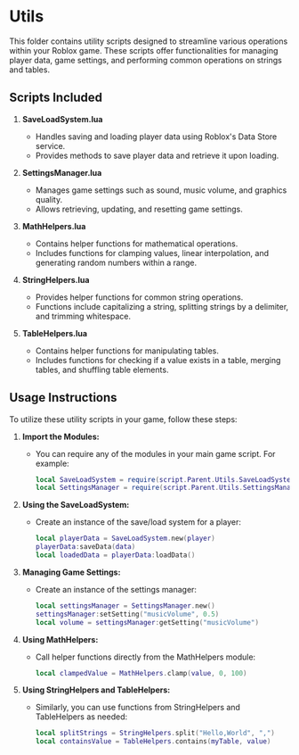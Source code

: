 # Utils

This folder contains utility scripts designed to streamline various operations within your Roblox game. These scripts offer functionalities for managing player data, game settings, and performing common operations on strings and tables.

## Scripts Included

1. **SaveLoadSystem.lua**
   - Handles saving and loading player data using Roblox's Data Store service.
   - Provides methods to save player data and retrieve it upon loading.

2. **SettingsManager.lua**
   - Manages game settings such as sound, music volume, and graphics quality.
   - Allows retrieving, updating, and resetting game settings.

3. **MathHelpers.lua**
   - Contains helper functions for mathematical operations.
   - Includes functions for clamping values, linear interpolation, and generating random numbers within a range.

4. **StringHelpers.lua**
   - Provides helper functions for common string operations.
   - Functions include capitalizing a string, splitting strings by a delimiter, and trimming whitespace.

5. **TableHelpers.lua**
   - Contains helper functions for manipulating tables.
   - Includes functions for checking if a value exists in a table, merging tables, and shuffling table elements.

## Usage Instructions

To utilize these utility scripts in your game, follow these steps:

1. **Import the Modules:**
   - You can require any of the modules in your main game script. For example:
     ```lua
     local SaveLoadSystem = require(script.Parent.Utils.SaveLoadSystem)
     local SettingsManager = require(script.Parent.Utils.SettingsManager)
     ```

2. **Using the SaveLoadSystem:**
   - Create an instance of the save/load system for a player:
     ```lua
     local playerData = SaveLoadSystem.new(player)
     playerData:saveData(data)
     local loadedData = playerData:loadData()
     ```

3. **Managing Game Settings:**
   - Create an instance of the settings manager:
     ```lua
     local settingsManager = SettingsManager.new()
     settingsManager:setSetting("musicVolume", 0.5)
     local volume = settingsManager:getSetting("musicVolume")
     ```

4. **Using MathHelpers:**
   - Call helper functions directly from the MathHelpers module:
     ```lua
     local clampedValue = MathHelpers.clamp(value, 0, 100)
     ```

5. **Using StringHelpers and TableHelpers:**
   - Similarly, you can use functions from StringHelpers and TableHelpers as needed:
     ```lua
     local splitStrings = StringHelpers.split("Hello,World", ",")
     local containsValue = TableHelpers.contains(myTable, value)
     ```